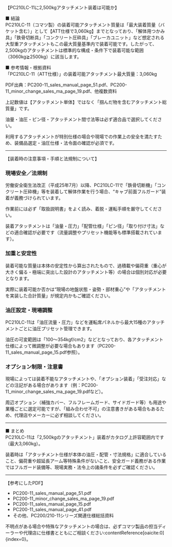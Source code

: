 【PC210LC-11に2,500kgアタッチメント装着は可能か】

■ 結論  
PC210LC-11（コマツ製）の装着可能アタッチメント質量は「最大装着質量（バケット含む）」として【ATT仕様で3,060kg】までとなっており、「解体用つかみ具」「鉄骨切断具」「コンクリート圧砕具」「ブレーカユニット」など想定される大型重アタッチメントもこの最大質量基準内で装着可能です。したがって、2,500kgのアタッチメントは標準的な構成・条件下で装着可能な範囲（3060kg≧2500kg）に該当します。

■ 参考情報・根拠資料  
「PC210LC-11（ATT仕様）」の装着可能アタッチメント最大質量：3,060kg

PDF出典：PC200-11_sales_manual_page_51.pdf、PC200-11_minor_change_sales_ma_page_19.pdf、他複数資料

上記数値は【アタッチメント単体】ではなく「掴んだ物を含むアタッチメント総質量」です。

油量・油圧・ピン径・アタッチメント間寸法等は必ず適合品で選択してください。

利用するアタッチメントが特別仕様の場合や現場での作業上の安全を満たすため、装備品選定・油圧仕様・法令面の確認が必須です。

---

【装着時の注意事項・手順と法規制について】

### 現場安全／法規制
労働安全衛生法改正（平成25年7月）以降、PC210LC-11で「鉄骨切断機」「コンクリート圧砕機」等を装着して解体作業を行う場合、“キャブ前面フルガード”装着が義務づけられています。

作業前には必ず「取扱説明書」をよく読み、着脱・運転手順を厳守してください。

装着アタッチメントは「油量・圧力」「配管仕様」「ピン径」「取り付け寸法」などの適合確認が必要です（流量調整やプリセット機能等も標準搭載されています）。

### 加重と安定性
装着可能な質量は本体の安定性から算出されたもので、過積載や偏荷重（重心が大きく偏る・極端に突出した設計のアタッチメント等）の場合は個別対応が必要となります。

実際に装着可能か否かは“現場の地盤状態・姿勢・部材重心”や「アタッチメントを実装した合計質量」が規定内かもご確認ください。

### 油圧設定・現場調整
PC210LC-11は「油圧流量・圧力」などを運転席パネルから最大15種のアタッチメントごとに油圧プリセット管理できます。

油圧の可変範囲は「100〜354kgf/cm2」などとなっており、各アタッチメント仕様によって微調整が必要な場合もあります（PC200-11_sales_manual_page_15.pdf参照）。

### オプション制限・注意書
現場によっては装着不能なアタッチメントや、「オプション装着」「受注対応」などの注記がある場合があります（例：PC200-11_minor_change_sales_ma_page_19.pdfなど）。

周辺オプション（補強カバー、フルフレームガード、サイドガード等）も用途や業種ごとに選定可能ですが、「組み合わせ不可」の注意書きがある場合もあるため、代理店やメーカーに必ず相談してください。

---

■ まとめ  
PC210LC-11は「2,500kgのアタッチメント」装着がカタログ上許容範囲内です（最大3,060kg）。

装着時は「アタッチメント仕様が本体の油圧・配管・寸法規格」に適合していること、偏荷重や超延長アーム等特殊条件がないこと、安全ガード義務がある作業ではフルガード装備等、現場実務・法令上の諸条件を必ずご確認ください。

---

【参考にしたPDF】

- PC200-11_sales_manual_page_51.pdf
- PC200-11_minor_change_sales_ma_page_19.pdf
- PC200-11_sales_manual_page_15.pdf
- PC200-11_sales_manual_page_41.pdf
- その他、PC200/210-11シリーズ関連仕様総括資料

不明点がある場合や特殊なアタッチメントの場合は、必ずコマツ製品の担当ディーラーや代理店に仕様書とともにご相談ください:contentReference[oaicite:0]{index=0}。
